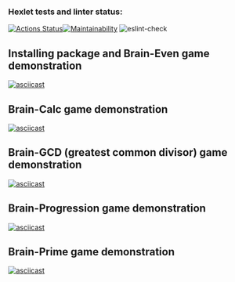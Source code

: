 ### Hexlet tests and linter status:
[![Actions Status](https://github.com/mikhaylov-ya/frontend-project-lvl1/workflows/hexlet-check/badge.svg)](https://github.com/mikhaylov-ya/frontend-project-lvl1/actions)[![Maintainability](https://api.codeclimate.com/v1/badges/a99a88d28ad37a79dbf6/maintainability)](https://codeclimate.com/github/codeclimate/codeclimate/maintainability)
![eslint-check](https://github.com/mikhaylov-ya/frontend-project-lvl1/actions/workflows/eslint.yml/badge.svg)

## Installing package and Brain-Even game demonstration

[![asciicast](https://asciinema.org/a/tq1jM4a85MjvshqbyFLCpMDbG.svg)](https://asciinema.org/a/tq1jM4a85MjvshqbyFLCpMDbG)

## Brain-Calc game demonstration
[![asciicast](https://asciinema.org/a/mlh64pLVF0OFAY73vgMWaeQzv.svg)](https://asciinema.org/a/mlh64pLVF0OFAY73vgMWaeQzv)

## Brain-GCD (greatest common divisor) game demonstration
[![asciicast](https://asciinema.org/a/9bjLezadkv4MMvO6bS0536Jvz.svg)](https://asciinema.org/a/9bjLezadkv4MMvO6bS0536Jvz)

## Brain-Progression game demonstration
[![asciicast](https://asciinema.org/a/UGlQ8A1kordMmshd7ndakoDAJ.svg)](https://asciinema.org/a/UGlQ8A1kordMmshd7ndakoDAJ)

## Brain-Prime game demonstration
[![asciicast](https://asciinema.org/a/3lkRg49xzIgA3bicQ63WkxcHo.svg)](https://asciinema.org/a/3lkRg49xzIgA3bicQ63WkxcHo)
